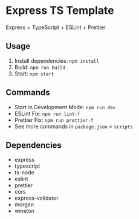 # Express TS Template

Express + TypeScript + ESLint + Prettier

## Usage

1. Install dependencies: `npm install`
2. Build: `npm run build`
3. Start: `npm start`

## Commands

- Start in Development Mode: `npm run dev`
- ESLint Fix: `npm run lint-f`
- Prettier Fix: `npm run prettier-f`
- See more commands in `package.json` > `scripts`

## Dependencies

- express
- typescript
- ts-node
- eslint
- prettier
- cors
- express-validator
- morgan
- winston
